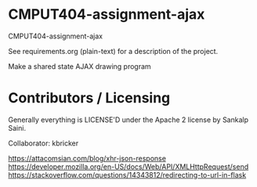 CMPUT404-assignment-ajax
==============================

CMPUT404-assignment-ajax

See requirements.org (plain-text) for a description of the project.

Make a shared state AJAX drawing program

Contributors / Licensing
========================

Generally everything is LICENSE'D under the Apache 2 license by Sankalp Saini.


Collaborator:
kbricker

https://attacomsian.com/blog/xhr-json-response <br />
https://developer.mozilla.org/en-US/docs/Web/API/XMLHttpRequest/send <br />
https://stackoverflow.com/questions/14343812/redirecting-to-url-in-flask
